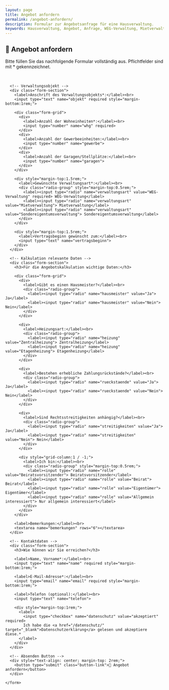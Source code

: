 ```yaml
---
layout: page
title: Angebot anfordern
permalink: /angebot-anfordern/
description: Formular zur Angebotsanfrage für eine Hausverwaltung.
keywords: Hausverwaltung, Angebot, Anfrage, WEG-Verwaltung, Mietverwaltung, Sondereigentum, Verwaltung Hannover
---
```

<style>
  .form-container {
    display: flex;
    justify-content: center;
  }

  .form-wrapper {
    width: 100%;
    max-width: 800px;
  }

  .form-section {
    background: #f9f9f9;
    padding: 2rem;
    margin-bottom: 2rem;
    border-radius: 8px;
    animation: fadeIn 0.8s ease-in;
  }

  .form-grid {
    display: grid;
    grid-template-columns: repeat(3, 1fr);
    gap: 1rem;
  }

  .radio-group {
    display: flex;
    flex-wrap: wrap;
    gap: 1rem;
  }

  input[type="text"],
  input[type="number"],
  input[type="email"],
  textarea {
    background: #fff;
    border: 1px solid #ccc;
    border-radius: 5px;
    padding: 0.5rem;
    width: 100%;
    box-shadow: 0 1px 3px rgba(0,0,0,0.1);
    transition: border-color 0.3s, box-shadow 0.3s;
  }

  input[type="text"]:focus,
  input[type="number"]:focus,
  input[type="email"]:focus,
  textarea:focus {
    border-color: #0066cc;
    box-shadow: 0 0 5px rgba(0,102,204,0.3);
    outline: none;
  }

  .success-message {
    display: none;
    text-align: center;
    background: #e0ffe0;
    padding: 1rem;
    border: 1px solid #00aa00;
    border-radius: 8px;
    margin-top: 2rem;
    font-size: 1.2rem;
    color: #006600;
  }

  .button-link {
    font-size: 1.3rem;
    padding: 1rem 2rem;
  }

  @keyframes fadeIn {
    from { opacity: 0; transform: translateY(20px); }
    to { opacity: 1; transform: translateY(0); }
  }
</style>

## 📝 Angebot anfordern

Bitte füllen Sie das nachfolgende Formular vollständig aus. Pflichtfelder sind mit * gekennzeichnet.

<div id="success" class="success-message">
  🎉 Vielen Dank für Ihre Anfrage! Wir melden uns schnellstmöglich bei Ihnen.
</div>

<div class="form-container">
  <div class="form-wrapper">
    <form id="anfrageForm" action="angebot-senden.php" method="POST" style="margin-top:2rem;">

      <!-- Verwaltungsobjekt -->
      <div class="form-section">
        <label>Anschrift des Verwaltungsobjekts*:</label><br>
        <input type="text" name="objekt" required style="margin-bottom:1rem;">

        <div class="form-grid">
          <div>
            <label>Anzahl der Wohneinheiten*:</label><br>
            <input type="number" name="whg" required>
          </div>
          <div>
            <label>Anzahl der Gewerbeeinheiten:</label><br>
            <input type="number" name="gewerbe">
          </div>
          <div>
            <label>Anzahl der Garagen/Stellplätze:</label><br>
            <input type="number" name="garagen">
          </div>
        </div>

        <div style="margin-top:1.5rem;">
          <label>Gewünschte Verwaltungsart*:</label><br>
          <div class="radio-group" style="margin-top:0.5rem;">
            <label><input type="radio" name="verwaltungsart" value="WEG-Verwaltung" required> WEG-Verwaltung</label>
            <label><input type="radio" name="verwaltungsart" value="Mietverwaltung"> Mietverwaltung</label>
            <label><input type="radio" name="verwaltungsart" value="Sondereigentumsverwaltung"> Sondereigentumsverwaltung</label>
          </div>
        </div>

        <div style="margin-top:1.5rem;">
          <label>Vertragsbeginn gewünscht zum:</label><br>
          <input type="text" name="vertragsbeginn">
        </div>
      </div>

      <!-- Kalkulation relevante Daten -->
      <div class="form-section">
        <h3>Für die Angebotskalkulation wichtige Daten:</h3>

        <div class="form-grid">
          <div>
            <label>Gibt es einen Hausmeister?</label><br>
            <div class="radio-group">
              <label><input type="radio" name="hausmeister" value="Ja"> Ja</label>
              <label><input type="radio" name="hausmeister" value="Nein"> Nein</label>
            </div>
          </div>

          <div>
            <label>Heizungsart:</label><br>
            <div class="radio-group">
              <label><input type="radio" name="heizung" value="Zentralheizung"> Zentralheizung</label>
              <label><input type="radio" name="heizung" value="Etagenheizung"> Etagenheizung</label>
            </div>
          </div>

          <div>
            <label>Bestehen erhebliche Zahlungsrückstände?</label><br>
            <div class="radio-group">
              <label><input type="radio" name="rueckstaende" value="Ja"> Ja</label>
              <label><input type="radio" name="rueckstaende" value="Nein"> Nein</label>
            </div>
          </div>

          <div>
            <label>Sind Rechtsstreitigkeiten anhängig?</label><br>
            <div class="radio-group">
              <label><input type="radio" name="streitigkeiten" value="Ja"> Ja</label>
              <label><input type="radio" name="streitigkeiten" value="Nein"> Nein</label>
            </div>
          </div>

          <div style="grid-column:1 / -1;">
            <label>Ich bin:</label><br>
            <div class="radio-group" style="margin-top:0.5rem;">
              <label><input type="radio" name="rolle" value="Beiratsvorsitzender"> Beiratsvorsitzender</label>
              <label><input type="radio" name="rolle" value="Beirat"> Beirat</label>
              <label><input type="radio" name="rolle" value="Eigentümer"> Eigentümer</label>
              <label><input type="radio" name="rolle" value="Allgemein interessiert"> Nur allgemein interessiert</label>
            </div>
          </div>
        </div>

        <label>Bemerkungen:</label><br>
        <textarea name="bemerkungen" rows="6"></textarea>
      </div>

      <!-- Kontaktdaten -->
      <div class="form-section">
        <h3>Wie können wir Sie erreichen?</h3>

        <label>Name, Vorname*:</label><br>
        <input type="text" name="name" required style="margin-bottom:1rem;">

        <label>E-Mail-Adresse*:</label><br>
        <input type="email" name="email" required style="margin-bottom:1rem;">

        <label>Telefon (optional):</label><br>
        <input type="text" name="telefon">

        <div style="margin-top:1rem;">
          <label>
            <input type="checkbox" name="datenschutz" value="akzeptiert" required>
            Ich habe die <a href="/datenschutz/" target="_blank">Datenschutzerklärung</a> gelesen und akzeptiere diese.*
          </label>
        </div>
      </div>

      <!-- Absenden Button -->
      <div style="text-align: center; margin-top: 2rem;">
        <button type="submit" class="button-link">📄 Angebot anfordern</button>
      </div>

    </form>
  </div>
</div>

<script>
  document.getElementById('anfrageForm').addEventListener('submit', function(event) {
    event.preventDefault();
    document.getElementById('anfrageForm').style.display = 'none';
    document.getElementById('success').style.display = 'block';
  });
</script>

